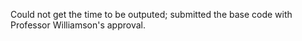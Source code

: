 Could not get the time to be outputed; submitted the base code with Professor Williamson's approval. 
